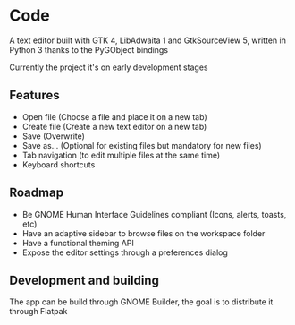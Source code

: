 # Code

A text editor built with GTK 4, LibAdwaita 1 and GtkSourceView 5, written in Python 3 thanks to the PyGObject bindings

Currently the project it's on early development stages

## Features

  - Open file (Choose a file and place it on a new tab)
  - Create file (Create a new text editor on a new tab)
  - Save (Overwrite) 
  - Save as... (Optional for existing files but mandatory for new files)
  - Tab navigation (to edit multiple files at the same time)
  - Keyboard shortcuts

## Roadmap
  - Be GNOME Human Interface Guidelines compliant (Icons, alerts, toasts, etc)
  - Have an adaptive sidebar to browse files on the workspace folder
  - Have a functional theming API
  - Expose the editor settings through a preferences dialog

## Development and building
  The app can be build through GNOME Builder, the goal is to distribute it through Flatpak
